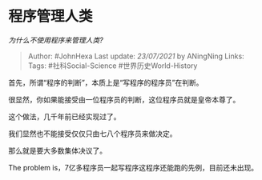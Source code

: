 # 程序管理人类
*为什么不使用程序来管理人类?*

> Author: #JohnHexa
Last update: *23/07/2021* by ANingNing
Links:
Tags: #社科Social-Science #世界历史World-History 

 
首先，所谓“程序的判断”，本质上是“写程序的程序员”在判断。

很显然，你如果能接受由一位程序员的判断，这位程序员就是皇帝本尊了。

这个做法，几千年前已经实现过了。

我们显然也不能接受仅仅只由七八个程序员来做决定。

那么就是要大多数集体决议了。

The problem is，7亿多程序员一起写程序这程序还能跑的先例，目前还未出现。




